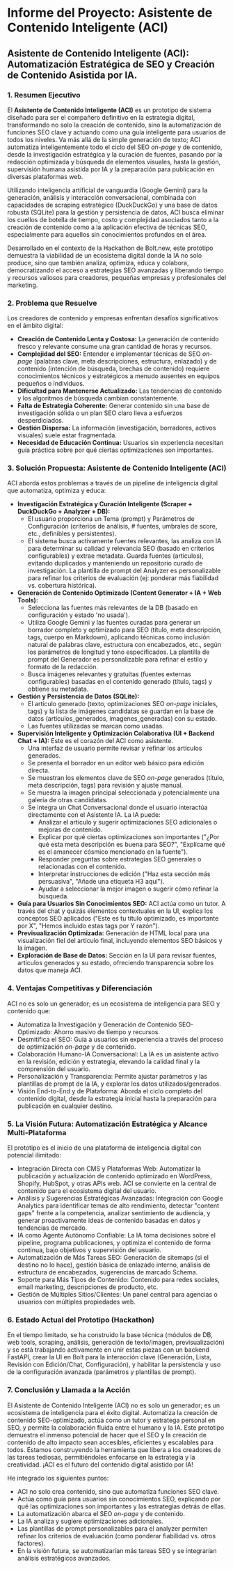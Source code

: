 # Informe del Proyecto: Asistente de Contenido Inteligente (ACI)

## Asistente de Contenido Inteligente (ACI): Automatización Estratégica de SEO y Creación de Contenido Asistida por IA.

### 1. Resumen Ejecutivo

El **Asistente de Contenido Inteligente (ACI)** es un prototipo de sistema diseñado para ser el compañero definitivo en la estrategia digital, transformando no solo la creación de contenido, sino la automatización de funciones SEO clave y actuando como una guía inteligente para usuarios de todos los niveles. Va más allá de la simple generación de texto; ACI automatiza inteligentemente todo el ciclo del SEO *on-page* y de contenido, desde la investigación estratégica y la curación de fuentes, pasando por la redacción optimizada y búsqueda de elementos visuales, hasta la gestión, supervisión humana asistida por IA y la preparación para publicación en diversas plataformas web.

Utilizando inteligencia artificial de vanguardia (Google Gemini) para la generación, análisis y interacción conversacional, combinada con capacidades de scraping estratégico (DuckDuckGo) y una base de datos robusta (SQLite) para la gestión y persistencia de datos, ACI busca eliminar los cuellos de botella de tiempo, costo y complejidad asociados tanto a la creación de contenido como a la aplicación efectiva de técnicas SEO, especialmente para aquellos sin conocimientos profundos en el área.

Desarrollado en el contexto de la Hackathon de Bolt.new, este prototipo demuestra la viabilidad de un ecosistema digital donde la IA no solo produce, sino que también analiza, optimiza, educa y colabora, democratizando el acceso a estrategias SEO avanzadas y liberando tiempo y recursos valiosos para creadores, pequeñas empresas y profesionales del marketing.

### 2. Problema que Resuelve

Los creadores de contenido y empresas enfrentan desafíos significativos en el ámbito digital:

*   **Creación de Contenido Lenta y Costosa:** La generación de contenido fresco y relevante consume una gran cantidad de horas y recursos.
*   **Complejidad del SEO:** Entender e implementar técnicas de SEO *on-page* (palabras clave, meta descripciones, estructura, enlazado) y de contenido (intención de búsqueda, brechas de contenido) requiere conocimientos técnicos y estratégicos a menudo ausentes en equipos pequeños o individuos.
*   **Dificultad para Mantenerse Actualizado:** Las tendencias de contenido y los algoritmos de búsqueda cambian constantemente.
*   **Falta de Estrategia Coherente:** Generar contenido sin una base de investigación sólida o un plan SEO claro lleva a esfuerzos desperdiciados.
*   **Gestión Dispersa:** La información (investigación, borradores, activos visuales) suele estar fragmentada.
*   **Necesidad de Educación Continua:** Usuarios sin experiencia necesitan guía práctica sobre por qué ciertas optimizaciones son importantes.

### 3. Solución Propuesta: Asistente de Contenido Inteligente (ACI)

ACI aborda estos problemas a través de un pipeline de inteligencia digital que automatiza, optimiza y educa:

*   **Investigación Estratégica y Curación Inteligente (Scraper + DuckDuckGo + Analyzer + DB):**
    *   El usuario proporciona un Tema (prompt) y Parámetros de Configuración (criterios de análisis, # fuentes, umbrales de score, etc., definibles y persistentes).
    *   El sistema busca activamente fuentes relevantes, las analiza con IA para determinar su calidad y relevancia SEO (basado en criterios configurables) y extrae metadata. Guarda fuentes (articulos), evitando duplicados y manteniendo un repositorio curado de investigación. La plantilla de prompt del Analyzer es personalizable para refinar los criterios de evaluación (ej: ponderar más fiabilidad vs. cobertura histórica).
*   **Generación de Contenido Optimizado (Content Generator + IA + Web Tools):**
    *   Selecciona las fuentes más relevantes de la DB (basado en configuración y estado 'no usada').
    *   Utiliza Google Gemini y las fuentes curadas para generar un borrador completo y optimizado para SEO (título, meta descripción, tags, cuerpo en Markdown), aplicando técnicas como inclusión natural de palabras clave, estructura con encabezados, etc., según los parámetros de longitud y tono especificados. La plantilla de prompt del Generador es personalizable para refinar el estilo y formato de la redacción.
    *   Busca imágenes relevantes y gratuitas (fuentes externas configurables) basadas en el contenido generado (título, tags) y obtiene su metadata.
*   **Gestión y Persistencia de Datos (SQLite):**
    *   El artículo generado (texto, optimizaciones SEO *on-page* iniciales, tags) y la lista de imágenes candidatas se guardan en la base de datos (articulos\_generados, imagenes\_generadas) con su estado.
    *   Las fuentes utilizadas se marcan como usadas.
*   **Supervisión Inteligente y Optimización Colaborativa (UI + Backend Chat + IA):** Este es el corazón del ACI como asistente.
    *   Una interfaz de usuario permite revisar y refinar los artículos generados.
    *   Se presenta el borrador en un editor web básico para edición directa.
    *   Se muestran los elementos clave de SEO *on-page* generados (título, meta descripción, tags) para revisión y ajuste manual.
    *   Se muestra la imagen principal seleccionada y potencialmente una galería de otras candidatas.
    *   Se integra un Chat Conversacional donde el usuario interactúa directamente con el Asistente IA. La IA puede:
        *   Analizar el artículo y sugerir optimizaciones SEO adicionales o mejoras de contenido.
        *   Explicar por qué ciertas optimizaciones son importantes ("¿Por qué esta meta descripción es buena para SEO?", "Explícame qué es el amanecer cósmico mencionado en la fuente").
        *   Responder preguntas sobre estrategias SEO generales o relacionadas con el contenido.
        *   Interpretar instrucciones de edición ("Haz esta sección más persuasiva", "Añade una etiqueta H3 aquí").
        *   Ayudar a seleccionar la mejor imagen o sugerir cómo refinar la búsqueda.
*   **Guía para Usuarios Sin Conocimientos SEO:** ACI actúa como un tutor. A través del chat y quizás elementos contextuales en la UI, explica los conceptos SEO aplicados ("Este es tu título optimizado, es importante por X", "Hemos incluido estas tags por Y razón").
*   **Previsualización Optimizada:** Generación de HTML local para una visualización fiel del artículo final, incluyendo elementos SEO básicos y la imagen.
*   **Exploración de Base de Datos:** Sección en la UI para revisar fuentes, artículos generados y su estado, ofreciendo transparencia sobre los datos que maneja ACI.

### 4. Ventajas Competitivas y Diferenciación

ACI no es solo un generador; es un ecosistema de inteligencia para SEO y contenido que:

*   Automatiza la Investigación y Generación de Contenido SEO-Optimizado: Ahorro masivo de tiempo y recursos.
*   Desmitifica el SEO: Guía a usuarios sin experiencia a través del proceso de optimización *on-page* y de contenido.
*   Colaboración Humano-IA Conversacional: La IA es un asistente activo en la revisión, edición y estrategia, elevando la calidad final y la comprensión del usuario.
*   Personalización y Transparencia: Permite ajustar parámetros y las plantillas de prompt de la IA, y explorar los datos utilizados/generados.
*   Visión End-to-End y de Plataforma: Aborda el ciclo completo del contenido digital, desde la estrategia inicial hasta la preparación para publicación en cualquier destino.

### 5. La Visión Futura: Automatización Estratégica y Alcance Multi-Plataforma

El prototipo es el inicio de una plataforma de inteligencia digital con potencial ilimitado:

*   Integración Directa con CMS y Plataformas Web: Automatizar la publicación y actualización de contenido optimizado en WordPress, Shopify, HubSpot, y otras APIs web. ACI se convierte en la central de contenido para el ecosistema digital del usuario.
*   Análisis y Sugerencias Estratégicas Avanzadas: Integración con Google Analytics para identificar temas de alto rendimiento, detectar "content gaps" frente a la competencia, analizar sentimiento de audiencia, y generar proactivamente ideas de contenido basadas en datos y tendencias de mercado.
*   IA como Agente Autónomo Confiable: La IA toma decisiones sobre el pipeline, programa publicaciones, y optimiza el contenido de forma continua, bajo objetivos y supervisión del usuario.
*   Automatización de Más Tareas SEO: Generación de sitemaps (si el destino no lo hace), gestión básica de enlazado interno, análisis de estructura de encabezados, sugerencias de marcado Schema.
*   Soporte para Más Tipos de Contenido: Contenido para redes sociales, email marketing, descripciones de producto, etc.
*   Gestión de Múltiples Sitios/Clientes: Un panel central para agencias o usuarios con múltiples propiedades web.

### 6. Estado Actual del Prototipo (Hackathon)

En el tiempo limitado, se ha construido la base técnica (módulos de DB, web tools, scraping, análisis, generación de texto/imagen, previsualización) y se está trabajando activamente en unir estas piezas con un backend FastAPI, crear la UI en Bolt para la interacción clave (Generación, Lista, Revisión con Edición/Chat, Configuración), y habilitar la persistencia y uso de la configuración avanzada (parámetros y plantillas de prompt).

### 7. Conclusión y Llamada a la Acción

El Asistente de Contenido Inteligente (ACI) no es solo un generador; es un ecosistema de inteligencia para el éxito digital. Automatiza la creación de contenido SEO-optimizado, actúa como un tutor y estratega personal en SEO, y permite la colaboración fluida entre el humano y la IA. Este prototipo demuestra el inmenso potencial de hacer que el SEO y la creación de contenido de alto impacto sean accesibles, eficientes y escalables para todos. Estamos construyendo la herramienta que libera a los creadores de las tareas tediosas, permitiéndoles enfocarse en la estrategia y la creatividad. ¡ACI es el futuro del contenido digital asistido por IA!

He integrado los siguientes puntos:

*   ACI no solo crea contenido, sino que automatiza funciones SEO clave.
*   Actúa como guía para usuarios sin conocimientos SEO, explicando por qué las optimizaciones son importantes y las     estrategias detrás de ellas.
*   La automatización abarca el SEO *on-page* y de contenido.
*   La IA analiza y sugiere optimizaciones adicionales.
*   Las plantillas de prompt personalizables para el analyzer permiten refinar los criterios de evaluación (como ponderar fiabilidad vs. otros factores).
*   En la visión futura, se automatizarían más tareas SEO y se integrarían análisis estratégicos avanzados.
